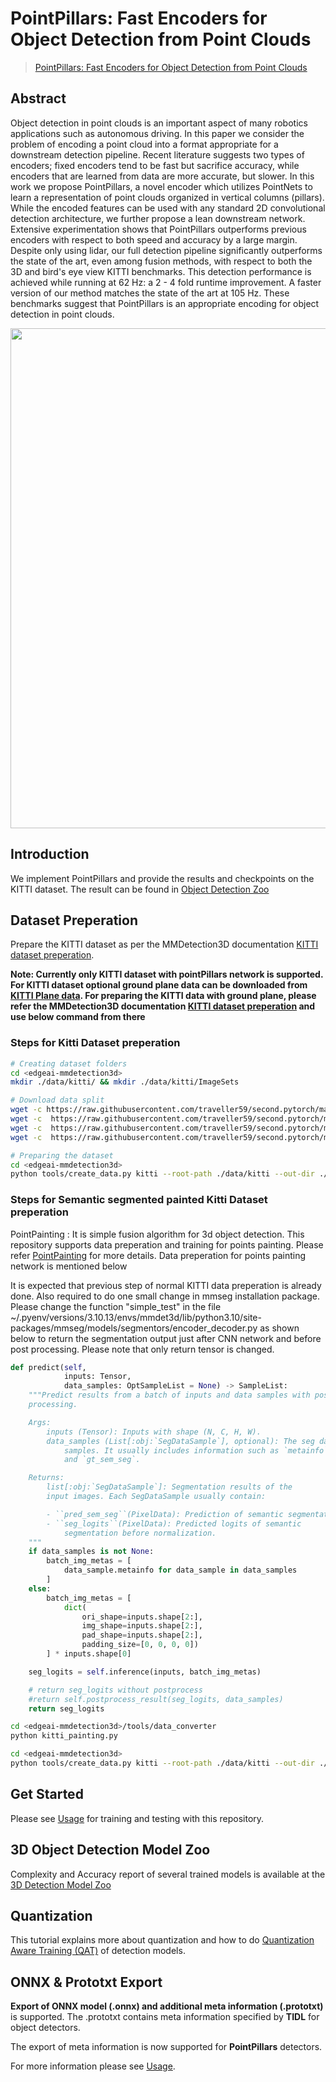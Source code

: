 # PointPillars: Fast Encoders for Object Detection from Point Clouds

> [PointPillars: Fast Encoders for Object Detection from Point Clouds](https://arxiv.org/abs/1812.05784)

<!-- [ALGORITHM] -->

## Abstract

Object detection in point clouds is an important aspect of many robotics applications such as autonomous driving. In this paper we consider the problem of encoding a point cloud into a format appropriate for a downstream detection pipeline. Recent literature suggests two types of encoders; fixed encoders tend to be fast but sacrifice accuracy, while encoders that are learned from data are more accurate, but slower. In this work we propose PointPillars, a novel encoder which utilizes PointNets to learn a representation of point clouds organized in vertical columns (pillars). While the encoded features can be used with any standard 2D convolutional detection architecture, we further propose a lean downstream network. Extensive experimentation shows that PointPillars outperforms previous encoders with respect to both speed and accuracy by a large margin. Despite only using lidar, our full detection pipeline significantly outperforms the state of the art, even among fusion methods, with respect to both the 3D and bird's eye view KITTI benchmarks. This detection performance is achieved while running at 62 Hz: a 2 - 4 fold runtime improvement. A faster version of our method matches the state of the art at 105 Hz. These benchmarks suggest that PointPillars is an appropriate encoding for object detection in point clouds.

<div align=center>
<img src="https://user-images.githubusercontent.com/79644370/143885905-aab6ffcf-7727-495e-90ca-edb8dd5e324b.png" width="800"/>
</div>

## Introduction

We implement PointPillars and provide the results and checkpoints on the KITTI dataset. The result can be found in [Object Detection Zoo](../../docs/det3d_modelzoo.md)

## Dataset Preperation
Prepare the KITTI dataset as per the MMDetection3D documentation [KITTI dataset preperation](../../docs/en/advanced_guides/datasets/kitti.md). 

**Note: Currently only KITTI dataset with pointPillars network is supported. For KITTI dataset optional ground plane data can be downloaded from [KITTI Plane data](https://download.openmmlab.com/mmdetection3d/data/train_planes.zip). For preparing the KITTI data with ground plane, please refer the MMDetection3D documentation [KITTI dataset preperation](../../docs/en/advanced_guides/datasets/kitti.md) and use below command from there**

### Steps for Kitti Dataset preperation
```bash
# Creating dataset folders
cd <edgeai-mmdetection3d>
mkdir ./data/kitti/ && mkdir ./data/kitti/ImageSets

# Download data split
wget -c https://raw.githubusercontent.com/traveller59/second.pytorch/master/second/data/ImageSets/test.txt --no-check-certificate --content-disposition -O ./data/kitti/ImageSets/test.txt
wget -c  https://raw.githubusercontent.com/traveller59/second.pytorch/master/second/data/ImageSets/train.txt --no-check-certificate --content-disposition -O ./data/kitti/ImageSets/train.txt
wget -c  https://raw.githubusercontent.com/traveller59/second.pytorch/master/second/data/ImageSets/val.txt --no-check-certificate --content-disposition -O ./data/kitti/ImageSets/val.txt
wget -c  https://raw.githubusercontent.com/traveller59/second.pytorch/master/second/data/ImageSets/trainval.txt --no-check-certificate --content-disposition -O ./data/kitti/ImageSets/trainval.txt

# Preparing the dataset
cd <edgeai-mmdetection3d>
python tools/create_data.py kitti --root-path ./data/kitti --out-dir ./data/kitti --extra-tag kitti --with-plane
```

### Steps for Semantic segmented painted Kitti Dataset preperation
PointPainting : It is simple fusion algorithm for 3d object detection. This repository supports data preperation and training for points painting. Please refer [PointPainting](https://arxiv.org/abs/1911.10150) for more details. Data preperation for points painting network is mentioned below

It is expected that previous step of normal KITTI data preperation is already done. Also required to do one small change in mmseg installation package. Please change the function "simple_test" in the file ~/.pyenv/versions/3.10.13/envs/mmdet3d/lib/python3.10/site-packages/mmseg/models/segmentors/encoder_decoder.py as shown below to return the segmentation output just after CNN network and before post processing. Please note that only return tensor is changed.
```python
def predict(self,
            inputs: Tensor,
            data_samples: OptSampleList = None) -> SampleList:
    """Predict results from a batch of inputs and data samples with post-
    processing.

    Args:
        inputs (Tensor): Inputs with shape (N, C, H, W).
        data_samples (List[:obj:`SegDataSample`], optional): The seg data
            samples. It usually includes information such as `metainfo`
            and `gt_sem_seg`.

    Returns:
        list[:obj:`SegDataSample`]: Segmentation results of the
        input images. Each SegDataSample usually contain:

        - ``pred_sem_seg``(PixelData): Prediction of semantic segmentation.
        - ``seg_logits``(PixelData): Predicted logits of semantic
            segmentation before normalization.
    """
    if data_samples is not None:
        batch_img_metas = [
            data_sample.metainfo for data_sample in data_samples
        ]
    else:
        batch_img_metas = [
            dict(
                ori_shape=inputs.shape[2:],
                img_shape=inputs.shape[2:],
                pad_shape=inputs.shape[2:],
                padding_size=[0, 0, 0, 0])
        ] * inputs.shape[0]

    seg_logits = self.inference(inputs, batch_img_metas)

    # return seg_logits without postprocess
    #return self.postprocess_result(seg_logits, data_samples)
    return seg_logits
```
```bash
cd <edgeai-mmdetection3d>/tools/data_converter
python kitti_painting.py

cd <edgeai-mmdetection3d>
python tools/create_data.py kitti --root-path ./data/kitti --out-dir ./data/kitti --extra-tag kitti_point_painting --with-plane
```

## Get Started
Please see [Usage](../../docs/det3d_usage.md) for training and testing with this repository.


## 3D Object Detection Model Zoo
Complexity and Accuracy report of several trained models is available at the [3D Detection Model Zoo](../../docs/det3d_modelzoo.md) 


## Quantization
This tutorial explains more about quantization and how to do [Quantization Aware Training (QAT)](../../docs/det3d_quantization.md) of detection models.


## ONNX & Prototxt Export
**Export of ONNX model (.onnx) and additional meta information (.prototxt)** is supported. The .prototxt contains meta information specified by **TIDL** for object detectors. 

The export of meta information is now supported for **PointPillars** detectors. 

For more information please see [Usage](../../docs/det3d_usage.md).